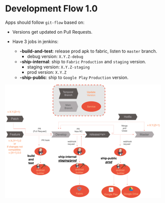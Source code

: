 # Development Flow 1.0

Apps should follow `git-flow` based on:

- Versions get updated on Pull Requests.
- Have 3 jobs in jenkins:

  + **<app>-build-and-test**: release prod apk to fabric, listen to `master` branch.
    * debug version: `X.Y.Z-debug`
  + **<app>-ship-internal**: ship to `Fabric` `Production` and `staging` version.
    * staging version: `X.Y.Z-staging`
    * prod version: `X.Y.Z`
  + **<app>-ship-public**: ship to `Google Play` `Production` version.

![](dev-flow.png)